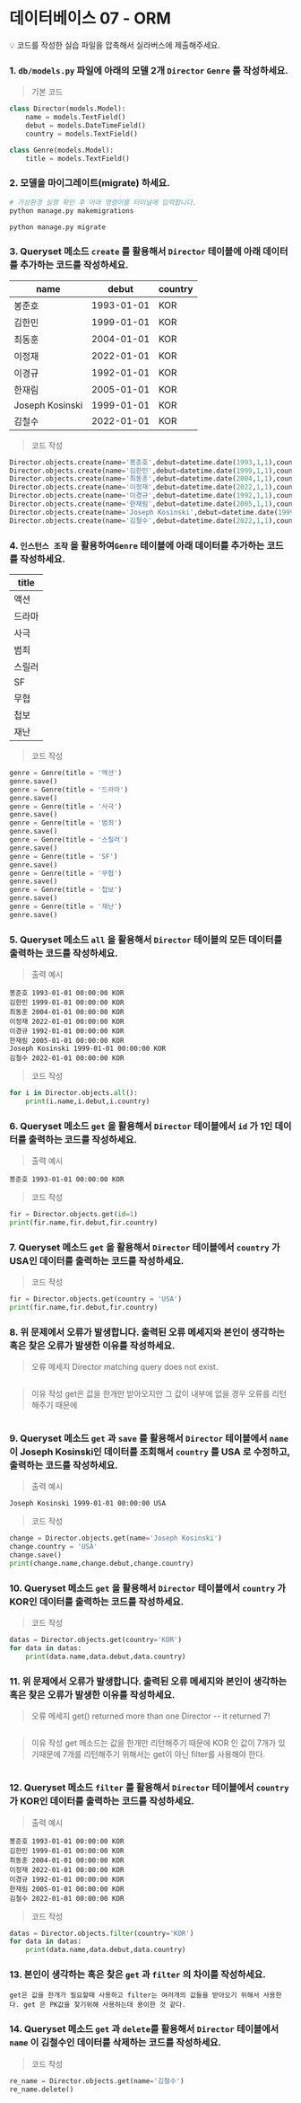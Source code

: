 # 데이터베이스 07 - ORM

<aside>
💡 코드를 작성한 실습 파일을 압축해서 실라버스에 제출해주세요.

</aside>

### 1. `db/models.py` 파일에 아래의 모델 2개 `Director` `Genre` 를 작성하세요.

> 기본 코드
> 

```python
class Director(models.Model):
    name = models.TextField()
    debut = models.DateTimeField()
    country = models.TextField()

class Genre(models.Model):
    title = models.TextField()
```

### 2. 모델을 마이그레이트(migrate) 하세요.

```bash
# 가상환경 실행 확인 후 아래 명령어를 터미널에 입력합니다.
python manage.py makemigrations

python manage.py migrate
```

### 3. Queryset 메소드 `create` 를 활용해서  `Director` 테이블에 아래 데이터를 추가하는 코드를 작성하세요.

| name | debut | country |
| --- | --- | --- |
| 봉준호 | 1993-01-01 | KOR |
| 김한민 | 1999-01-01 | KOR |
| 최동훈 | 2004-01-01 | KOR |
| 이정재 | 2022-01-01 | KOR |
| 이경규 | 1992-01-01 | KOR |
| 한재림 | 2005-01-01 | KOR |
| Joseph Kosinski | 1999-01-01 | KOR |
| 김철수 | 2022-01-01 | KOR |

> 코드 작성
> 

```python
Director.objects.create(name='봉준호',debut=datetime.date(1993,1,1),country='KOR')
Director.objects.create(name='김한민',debut=datetime.date(1999,1,1),country='KOR')
Director.objects.create(name='최동훈',debut=datetime.date(2004,1,1),country='KOR')      
Director.objects.create(name='이정재',debut=datetime.date(2022,1,1),country='KOR')      
Director.objects.create(name='이경규',debut=datetime.date(1992,1,1),country='KOR')      
Director.objects.create(name='한재림',debut=datetime.date(2005,1,1),country='KOR')      
Director.objects.create(name='Joseph Kosinski',debut=datetime.date(1999,1,1),country='KOR')
Director.objects.create(name='김철수',debut=datetime.date(2022,1,1),country='KOR')      
```

### 4. `인스턴스 조작` 을 활용하여`Genre` 테이블에 아래 데이터를 추가하는 코드를 작성하세요.

| title |
| --- |
| 액션 |
| 드라마 |
| 사극 |
| 범죄 |
| 스릴러 |
| SF |
| 무협 |
| 첩보 |
| 재난 |

> 코드 작성
> 

```python
genre = Genre(title = '액션')
genre.save()
genre = Genre(title = '드라마')
genre.save()
genre = Genre(title = '사극')
genre.save()
genre = Genre(title = '범죄')
genre.save()
genre = Genre(title = '스릴러')
genre.save()
genre = Genre(title = 'SF')
genre.save()
genre = Genre(title = '무협')
genre.save()
genre = Genre(title = '첩보')
genre.save()
genre = Genre(title = '재난')
genre.save()
```

### 5. Queryset 메소드 `all` 을 활용해서 `Director` 테이블의 모든 데이터를 출력하는 코드를 작성하세요.

> 출력 예시
> 

```
봉준호 1993-01-01 00:00:00 KOR
김한민 1999-01-01 00:00:00 KOR
최동훈 2004-01-01 00:00:00 KOR
이정재 2022-01-01 00:00:00 KOR
이경규 1992-01-01 00:00:00 KOR
한재림 2005-01-01 00:00:00 KOR
Joseph Kosinski 1999-01-01 00:00:00 KOR
김철수 2022-01-01 00:00:00 KOR
```

> 코드 작성
> 

```python
for i in Director.objects.all():
    print(i.name,i.debut,i.country)
```

### 6. Queryset 메소드 `get` 을 활용해서 `Director` 테이블에서 `id` 가 1인 데이터를 출력하는 코드를 작성하세요.

> 출력 예시
> 

```
봉준호 1993-01-01 00:00:00 KOR
```

> 코드 작성
> 

```python
fir = Director.objects.get(id=1)
print(fir.name,fir.debut,fir.country)
```

### 7. Queryset 메소드 `get` 을 활용해서 `Director` 테이블에서 `country` 가 USA인 데이터를 출력하는 코드를 작성하세요.

> 코드 작성
> 

```python
fir = Director.objects.get(country = 'USA')
print(fir.name,fir.debut,fir.country)
```

### 8. 위 문제에서 오류가 발생합니다. 출력된 오류 메세지와 본인이 생각하는 혹은 찾은 오류가 발생한 이유를 작성하세요.

> 오류 메세지
Director matching query does not exist.
> 

```bash

```

> 이유 작성
get은 값을 한개만 받아오지만 그 값이 내부에 없을 경우 오류를 리턴해주기 때문에
> 

```

```

### 9. Queryset 메소드 `get` 과 `save` 를 활용해서 `Director` 테이블에서  `name` 이 Joseph Kosinski인 데이터를 조회해서 `country` 를 USA 로 수정하고, 출력하는 코드를 작성하세요.

> 출력 예시
> 

```
Joseph Kosinski 1999-01-01 00:00:00 USA
```

> 코드 작성
> 

```python
change = Director.objects.get(name='Joseph Kosinski')
change.country = 'USA'
change.save()
print(change.name,change.debut,change.country)
```

### 10. Queryset 메소드 `get` 을 활용해서 `Director` 테이블에서 `country` 가 KOR인 데이터를 출력하는 코드를 작성하세요.

> 코드 작성
> 

```python
datas = Director.objects.get(country='KOR')
for data in datas:
    print(data.name,data.debut,data.country)
```

### 11. 위 문제에서 오류가 발생합니다. 출력된 오류 메세지와 본인이 생각하는 혹은 찾은 오류가 발생한 이유를 작성하세요.

> 오류 메세지
get() returned more than one Director -- it returned 7!
> 

```bash

```

> 이유 작성
get 메소드는 값을 한개만 리턴해주기 때문에 KOR 인 값이 7개가 있기때문에 7개를 리턴해주기 위해서는 get이 아닌 filter를 사용해야 한다.
> 

```

```

### 12. Queryset 메소드 `filter` 를 활용해서 `Director` 테이블에서 `country` 가 KOR인 데이터를 출력하는 코드를 작성하세요.

> 출력 예시
> 

```
봉준호 1993-01-01 00:00:00 KOR
김한민 1999-01-01 00:00:00 KOR
최동훈 2004-01-01 00:00:00 KOR
이정재 2022-01-01 00:00:00 KOR
이경규 1992-01-01 00:00:00 KOR
한재림 2005-01-01 00:00:00 KOR
김철수 2022-01-01 00:00:00 KOR
```

> 코드 작성
> 

```python
datas = Director.objects.filter(country='KOR')
for data in datas:
    print(data.name,data.debut,data.country)
```

### 13. 본인이 생각하는 혹은 찾은 `get` 과 `filter` 의 차이를 작성하세요.

```
get은 값을 한개가 필요할때 사용하고 filter는 여러개의 값들을 받아오기 위해서 사용한다. get 은 PK값을 찾기위해 사용하는데 용이한 것 같다.
```

### 14. Queryset 메소드 `get` 과 `delete`를 활용해서  `Director` 테이블에서 `name` 이 김철수인 데이터를 삭제하는 코드를 작성하세요.

> 코드 작성
> 

```python
re_name = Director.objects.get(name='김철수')
re_name.delete()
```